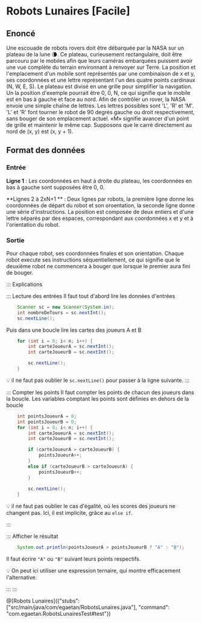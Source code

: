 # Robots Lunaires [Facile]


## Enoncé

Une escouade de robots rovers doit être débarquée par la NASA sur un plateau de la lune 🌘.
Ce plateau, curieusement rectangulaire, doit être parcouru par le
mobiles afin que leurs caméras embarquées puissent avoir une vue complète du 
terrain environnant à renvoyer sur Terre.
La position et l'emplacement d'un mobile sont représentés par une combinaison de x et y, ses coordonnées et une lettre représentant l'un des quatre points cardinaux (N, W, E, S). Le plateau est divisé en une grille pour simplifier la navigation. Un
la position d'exemple pourrait être 0, 0, N, ce qui signifie que le mobile est en bas à gauche et face au nord.
Afin de contrôler un rover, la NASA envoie une simple chaîne de lettres. 
Les lettres possibles sont 'L', 'R' et 'M'. 'L' et 'R' font tourner le robot de 90 degrés gauche ou droit respectivement, sans bouger de son emplacement actuel.
«M» signifie avancer d'un point de grille et maintenir le même cap.
Supposons que le carré directement au nord de (x, y) est (x, y + 1).

## Format des données

### Entrée

**Ligne 1** : Les coordonnées en haut à droite du plateau, les coordonnées en bas à gauche sont supposées être 0, 0.

**Lignes 2 à 2xN+1 ** : Deux lignes par robots, la première ligne donne les coordonnées de départ du robot et son oroentation, la seconde ligne donne une série d'instructions. La position est composée de deux entiers et d'une lettre séparés par des espaces,
correspondant aux coordonnées x et y et à l'orientation du robot.

### Sortie
Pour chaque robot, ses coordonnées finales et son orientation. Chaque robot execute ses instructions séquentiellement, ce qui signifie que le deuxième robot ne commencera à bouger que lorsque le premier aura fini de bouger.


::: Explications

::: Lecture des entrées
Il faut tout d'abord lire les données d'entrées
``` java
	Scanner sc = new Scanner(System.in);
	int nombreDeTours = sc.nextInt();
	sc.nextLine();
```

Puis dans une boucle lire les cartes des joueurs A et B
``` java
	for (int i = 0; i< n; i++) {		
		int carteJoueurA = sc.nextInt();
		int carteJoueurB = sc.nextInt();

		sc.nextLine();
	}
```		

💡 il ne faut pas oublier le `sc.nextLine()` pour passer à la ligne suivante.
:::

::: Compter les points
Il faut compter les points de chacun des joueurs dans la boucle.
Les variables comptant les points sont définies en dehors de la boucle

``` java
	int pointsJoueurA = 0;
	int pointsJoueurB = 0;
	for (int i = 0; i< n; i++) {		
		int carteJoueurA = sc.nextInt();
		int carteJoueurB = sc.nextInt();

		if (carteJoueurA > carteJoueurB) {
			pointsJoueurA++;
		}
		else if (carteJoueurB > carteJoueurA) {
			pointsJoueurB++;
		}
		
		sc.nextLine();
	}
```	
💡 il ne faut pas oublier le cas d'égalité, où les scores des joueurs ne changent pas. Ici, il est implicite, grâce au `else if`.

:::

::: Afficher le résultat

``` java
	System.out.println(pointsJoueurA > pointsJoueurB ? "A" : "B");
```
Il faut écrire `"A"` ou `"B"` suivant leurs points respectifs.

💡  On peut ici utiliser une expression ternaire, qui montre efficacement l'alternative.

:::
:::


@[Robots Lunaires]({"stubs": ["src/main/java/com/egaetan/RobotsLunaires.java"], "command": "com.egaetan.RobotsLunairesTest#test"})
